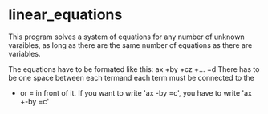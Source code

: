 # linear_equations

This program solves a system of equations for any number of unknown varaibles,
as long as there are the same number of equations as there are variables.

The equations have to be formated like this: ax +by +cz +... =d
There has to be one space between each termand each term must be connected to the
+ or = in front of it.
If you want to write 'ax -by =c', you have to write 'ax +-by =c'
